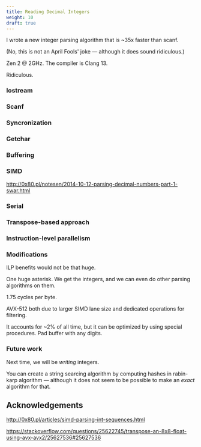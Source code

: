 ```yaml
---
title: Reading Decimal Integers
weight: 10
draft: true
---
```


I wrote a new integer parsing algorithm that is ~35x faster than scanf.

(No, this is not an April Fools' joke — although it does sound ridiculous.)

Zen 2 @ 2GHz. The compiler is Clang 13.

Ridiculous.

### Iostream

### Scanf

### Syncronization

### Getchar

### Buffering

### SIMD

http://0x80.pl/notesen/2014-10-12-parsing-decimal-numbers-part-1-swar.html


### Serial

### Transpose-based approach

### Instruction-level parallelism


### Modifications

ILP benefits would not be that huge.

One huge asterisk. We get the integers, and we can even do other parsing algorithms on them.

1.75 cycles per byte. 

AVX-512 both due to larger SIMD lane size and dedicated operations for filtering.

It accounts for ~2% of all time, but it can be optimized by using special procedures. Pad buffer with any digits.

### Future work

Next time, we will be *writing* integers.

You can create a string searcing algorithm by computing hashes in rabin-karp algorithm — although it does not seem to be possible to make an *exact* algorithm for that.

## Acknowledgements

http://0x80.pl/articles/simd-parsing-int-sequences.html

https://stackoverflow.com/questions/25622745/transpose-an-8x8-float-using-avx-avx2/25627536#25627536
